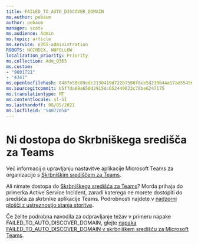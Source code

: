 ```yaml
---
title: FAILED_TO_AUTO_DISCOVER_DOMAIN
ms.author: pebaum
author: pebaum
manager: scotv
ms.audience: Admin
ms.topic: article
ms.service: o365-administration
ROBOTS: NOINDEX, NOFOLLOW
localization_priority: Priority
ms.collection: Adm_O365
ms.custom:
- "9001721"
- "4341"
ms.openlocfilehash: 8487e50c89edc2130419d722b7588f8ee5d239b44a17ae55456ee2fc3442181e
ms.sourcegitcommit: b5f7da89a650d2915dc652449623c78be6247175
ms.translationtype: MT
ms.contentlocale: sl-SI
ms.lasthandoff: 08/05/2021
ms.locfileid: "54077054"
---
```

# <a name="no-access-to-teams-admin-center"></a>Ni dostopa do Skrbniškega središča za Teams

Več informacij o upravljanju nastavitve aplikacije Microsoft Teams za organizacijo s [Skrbniškim središčem za Teams](https://docs.microsoft.com/microsoftteams/enable-features-office-365).

Ali nimate dostopa do [Skrbniškega središča za Teams](https://docs.microsoft.com/microsoftteams/enable-features-office-365)? Morda prihaja do primerka Active Service Incident, zaradi katerega ne morete dostopiti do središča za skrbnike aplikacije Teams. Podrobnosti najdete v [nadzorni plošči z ustreznostjo stanja storitve](https://status.office365.com/).

Če želite podrobna navodila za odpravljanje težav v primeru napake FAILED_TO_AUTO_DISCOVER_DOMAIN, glejte [napaka FAILED_TO_AUTO_DISCOVER_DOMAIN v skrbniškem središču za Microsoft Teams](https://docs.microsoft.com/microsoftteams/troubleshoot/teams-administration/failed-to-auto-discover-domain-error-teams-admin-center).
